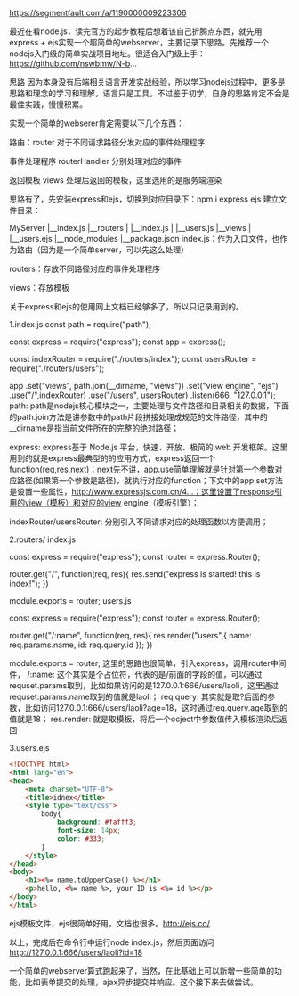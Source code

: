 https://segmentfault.com/a/1190000009223306


最近在看node.js，读完官方的起步教程后想着该自己折腾点东西，就先用express + ejs实现一个超简单的webserver，主要记录下思路。先推荐一个nodejs入门级的简单实战项目地址。很适合入门级上手：https://github.com/nswbmw/N-b...

思路
因为本身没有后端相关语言开发实战经验，所以学习nodejs过程中，更多是思路和理念的学习和理解，语言只是工具。不过鉴于初学，自身的思路肯定不会是最佳实践，慢慢积累。

实现一个简单的webserer肯定需要以下几个东西：

路由：router 对于不同请求路径分发对应的事件处理程序

事件处理程序 routerHandler 分别处理对应的事件

返回模板 views 处理后返回的模板，这里选用的是服务端渲染

思路有了，先安装express和ejs，切换到对应目录下：npm i express ejs
建立文件目录：

MyServer
    |__index.js
    |__routers
    |   |__index.js
    |   |__users.js
    |__views
    |   |__users.ejs
    |__node_modules
    |__package.json
index.js：作为入口文件，也作为路由（因为是一个简单server，可以先这么处理）

routers：存放不同路径对应的事件处理程序

views：存放模板

关于express和ejs的使用网上文档已经够多了，所以只记录用到的。

1.index.js
const path = require("path");

const express = require("express");
const app = express();

const indexRouter = require("./routers/index");
const usersRouter = require("./routers/users");

app .set("views", path.join(__dirname, "views"))
    .set("view engine", "ejs")
    .use("/",indexRouter)
    .use("/users", usersRouter)
    .listen(666, "127.0.0.1");
path: path是nodejs核心模块之一，主要处理与文件路径和目录相关的数据，下面的path.join方法是讲参数中的path片段拼接处理成规范的文件路径，其中的__dirname是指当前文件所在的完整的绝对路径；

express: express基于 Node.js 平台，快速、开放、极简的 web 开发框架。这里用到的就是express最典型的的应用方式，express返回一个function(req,res,next)；next先不讲，app.use简单理解就是针对第一个参数对应路径(如果第一个参数是路径)，就执行对应的function；下文中的app.set方法是设置一些属性，http://www.expressjs.com.cn/4...；这里设置了response引用的view（模板）和对应的view engine（模板引擎）；

indexRouter/usersRouter: 分别引入不同请求对应的处理函数以方便调用；

2.routers/
index.js

const express = require("express");
const router = express.Router();

router.get("/", function(req, res){
    res.send("express is started! this is index!");
})

module.exports = router;
users.js

const express = require("express");
const router = express.Router();

router.get("/:name", function(req, res){
    res.render("users",{
        name: req.params.name,
        id: req.query.id
    });
})

module.exports = router;
这里的思路也很简单，引入express，调用router中间件，
/:name: 这个其实是个占位符，代表的是/前面的字段的值，可以通过requset.params取到，比如如果访问的是127.0.0.1:666/users/laoli，这里通过requset.params.name取到的值就是laoli；
req.query: 其实就是取?后面的参数，比如访问127.0.0.1:666/users/laoli?age=18，这时通过req.query.age取到的值就是18；
res.render: 就是取模板，将后一个ocject中参数值传入模板渲染后返回

3.users.ejs
```html
<!DOCTYPE html>
<html lang="en">
<head>
    <meta charset="UTF-8">
    <title>idnex</title>
    <style type="text/css">
        body{
            background: #fafff3;
            font-size: 14px;
            color: #333;
        }
    </style>
</head>
<body>
    <h1><%= name.toUpperCase() %></h1>
    <p>hello, <%= name %>, your ID is <%= id %></p>
</body>
</html>
```
ejs模板文件，ejs很简单好用，文档也很多。http://ejs.co/

以上，完成后在命令行中运行node index.js，然后页面访问
http://127.0.0.1:666/users/laoli?id=18

一个简单的webserver算式跑起来了，当然，在此基础上可以新增一些简单的功能，比如表单提交的处理，ajax异步提交并响应。这个接下来去做尝试。